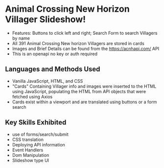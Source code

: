 # Animal Crossing New Horizon Villager Slideshow!

- Features: Buttons to click left and right; Search Form to search Villagers by name
- All 391 Animal Crossing New horizon Villagers are stored in cards
- Images and Brief Details can be found from the https://acnhapi.com/ API
- This is an openapi no key or auth required

## Languages and Methods Used

- Vanilla JavaScript, HTML, and CSS
- "Cards" Containing Villager info and images were inserted to the HTML using JavaScript, populating the HTML from API objects that were fetched using Axios
- Cards exist within a viewport and are translated using buttons or a form search

## Key Skills Exhibited

- use of forms/search/submit
- CSS translation
- Deploying API information
- Event Handlers
- Dom Manipulation
- Slideshow type UI
